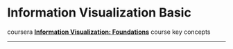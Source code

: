 Information Visualization Basic
===============================

coursera **[Information Visualization: Foundations](https://www.coursera.org/learn/information-visualization-fundamentals/)** course key concepts

---
